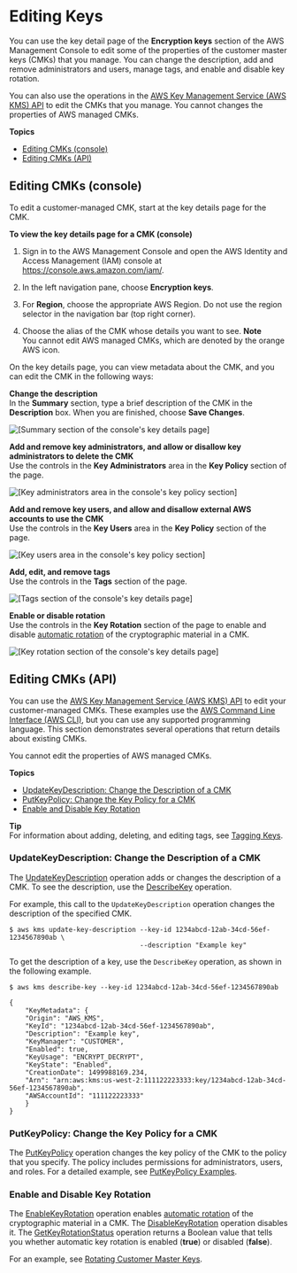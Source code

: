 # Editing Keys<a name="editing-keys"></a>

You can use the key detail page of the **Encryption keys** section of the AWS Management Console to edit some of the properties of the customer master keys \(CMKs\) that you manage\. You can change the description, add and remove administrators and users, manage tags, and enable and disable key rotation\. 

You can also use the operations in the [AWS Key Management Service \(AWS KMS\) API](https://docs.aws.amazon.com/kms/latest/APIReference/) to edit the CMKs that you manage\. You cannot changes the properties of AWS managed CMKs\.

**Topics**
+ [Editing CMKs \(console\)](#editing-keys-console)
+ [Editing CMKs \(API\)](#editing-keys-cli)

## Editing CMKs \(console\)<a name="editing-keys-console"></a>

To edit a customer\-managed CMK, start at the key details page for the CMK\.

**To view the key details page for a CMK \(console\)**

1. Sign in to the AWS Management Console and open the AWS Identity and Access Management \(IAM\) console at [https://console\.aws\.amazon\.com/iam/](https://console.aws.amazon.com/iam/)\.

1. In the left navigation pane, choose **Encryption keys**\.

1. For **Region**, choose the appropriate AWS Region\. Do not use the region selector in the navigation bar \(top right corner\)\.

1. Choose the alias of the CMK whose details you want to see\.
**Note**  
You cannot edit AWS managed CMKs, which are denoted by the orange AWS icon\.

On the key details page, you can view metadata about the CMK, and you can edit the CMK in the following ways:

**Change the description**  
In the **Summary** section, type a brief description of the CMK in the **Description** box\. When you are finished, choose **Save Changes**\.  

![\[Summary section of the console's key details page\]](http://docs.aws.amazon.com/kms/latest/developerguide/images/console-summary.png)

**Add and remove key administrators, and allow or disallow key administrators to delete the CMK**  
Use the controls in the **Key Administrators** area in the **Key Policy** section of the page\.  

![\[Key administrators area in the console's key policy section\]](http://docs.aws.amazon.com/kms/latest/developerguide/images/console-key-policy-administrators.png)

**Add and remove key users, and allow and disallow external AWS accounts to use the CMK**  
Use the controls in the **Key Users** area in the **Key Policy** section of the page\.  

![\[Key users area in the console's key policy section\]](http://docs.aws.amazon.com/kms/latest/developerguide/images/console-key-policy-users.png)

**Add, edit, and remove tags**  
Use the controls in the **Tags** section of the page\.  

![\[Tags section of the console's key details page\]](http://docs.aws.amazon.com/kms/latest/developerguide/images/console-tags.png)

**Enable or disable rotation**  
Use the controls in the **Key Rotation** section of the page to enable and disable [automatic rotation](rotate-keys.md) of the cryptographic material in a CMK\.  

![\[Key rotation section of the console's key details page\]](http://docs.aws.amazon.com/kms/latest/developerguide/images/console-rotation.png)

## Editing CMKs \(API\)<a name="editing-keys-cli"></a>

You can use the [AWS Key Management Service \(AWS KMS\) API](https://docs.aws.amazon.com/kms/latest/APIReference/) to edit your customer\-managed CMKs\. These examples use the [AWS Command Line Interface \(AWS CLI\)](https://aws.amazon.com/cli/), but you can use any supported programming language\. This section demonstrates several operations that return details about existing CMKs\.

You cannot edit the properties of AWS managed CMKs\.

**Topics**
+ [UpdateKeyDescription: Change the Description of a CMK](#editing-keys-edit-description)
+ [PutKeyPolicy: Change the Key Policy for a CMK](#editing-keys-edit-key-policy)
+ [Enable and Disable Key Rotation](#editing-keys-enable-key-rotation)

**Tip**  
For information about adding, deleting, and editing tags, see [Tagging Keys](tagging-keys.md)\.

### UpdateKeyDescription: Change the Description of a CMK<a name="editing-keys-edit-description"></a>

The [UpdateKeyDescription](https://docs.aws.amazon.com/kms/latest/APIReference/API_UpdateKeyDescription.html) operation adds or changes the description of a CMK\. To see the description, use the [DescribeKey](https://docs.aws.amazon.com/kms/latest/APIReference/API_DescribeKey.html) operation\.

For example, this call to the `UpdateKeyDescription` operation changes the description of the specified CMK\.

```
$ aws kms update-key-description --key-id 1234abcd-12ab-34cd-56ef-1234567890ab \
                                 --description "Example key"
```

To get the description of a key, use the `DescribeKey` operation, as shown in the following example\.

```
$ aws kms describe-key --key-id 1234abcd-12ab-34cd-56ef-1234567890ab
        
{
    "KeyMetadata": {
    "Origin": "AWS_KMS",
    "KeyId": "1234abcd-12ab-34cd-56ef-1234567890ab",
    "Description": "Example key",
    "KeyManager": "CUSTOMER",
    "Enabled": true,
    "KeyUsage": "ENCRYPT_DECRYPT",
    "KeyState": "Enabled",
    "CreationDate": 1499988169.234,
    "Arn": "arn:aws:kms:us-west-2:111122223333:key/1234abcd-12ab-34cd-56ef-1234567890ab",
    "AWSAccountId": "111122223333"
    }
}
```

### PutKeyPolicy: Change the Key Policy for a CMK<a name="editing-keys-edit-key-policy"></a>

The [PutKeyPolicy](https://docs.aws.amazon.com/kms/latest/APIReference/API_PutKeyPolicy.html) operation changes the key policy of the CMK to the policy that you specify\. The policy includes permissions for administrators, users, and roles\. For a detailed example, see [PutKeyPolicy Examples](https://docs.aws.amazon.com/kms/latest/APIReference/API_PutKeyPolicy.html#API_PutKeyPolicy_Examples)\.

### Enable and Disable Key Rotation<a name="editing-keys-enable-key-rotation"></a>

The [EnableKeyRotation](https://docs.aws.amazon.com/kms/latest/APIReference/API_EnableKeyRotation.html) operation enables [automatic rotation](rotate-keys.md) of the cryptographic material in a CMK\. The [DisableKeyRotation](https://docs.aws.amazon.com/kms/latest/APIReference/API_DisableKeyRotation.html) operation disables it\. The [GetKeyRotationStatus](https://docs.aws.amazon.com/kms/latest/APIReference/API_GetKeyRotationStatus.html) operation returns a Boolean value that tells you whether automatic key rotation is enabled \(**true**\) or disabled \(**false**\)\. 

For an example, see [Rotating Customer Master Keys](rotate-keys.md)\.